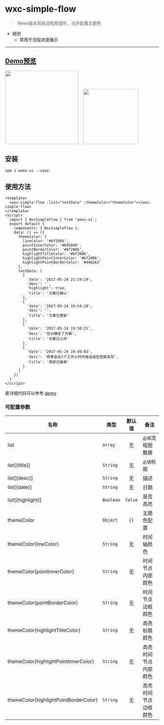 # wxc-simple-flow 

> Weex版本简易流程图组件，允许配置主题色

- 规则
  - 常用于流程进度展示
  
-----

## [Demo预览](https://h5.m.taobao.com/trip/wxc-simple-flow/index.html?_wx_tpl=http%3A%2F%2Fh5.m.taobao.com%2Ftrip%2Fwxc-simple-flow%2Fdemo%2Findex.native-min.js)
 
<img src="https://gw.alipayobjects.com/zos/rmsportal/XYlsptMGnQoGCdgerpYi.gif" width="240">&nbsp;&nbsp;&nbsp;&nbsp;<img src="http://gtms02.alicdn.com/tfs/TB1jejBSpXXXXXsaXXXXXXXXXXX-200-200.png" width="180">

## 安装

```shell
npm i weex-ui --save
```


## 使用方法

```vue
<template>
  <wxc-simple-flow :list="testData" :themeColor="themeColor"></wxc-simple-flow>
</template>
<script>
  import { WxcSimpleFlow } from 'weex-ui';
  export default {
    components: { WxcSimpleFlow },
    data: () => ({
      themeColor: {
        lineColor: '#bf280b',
        pointInnerColor: '#b95048',
        pointBorderColor: '#bf280b',
        highlightTitleColor: '#bf280b',
        highlightPointInnerColor: '#bf280b',
        highlightPointBorderColor: '#d46262'
      },
      testData: [
        {
          'date': '2017-05-24 21:10:29',
          'desc': '',
          'highlight': true,
          'title': '方案已确认'
        },
        {
          'date': '2017-05-24 19:54:28',
          'desc': '',
          'title': '方案已更新'
        },
        {
          'date': '2017-05-24 19:50:21',
          'desc': '您以确定了方案',
          'title': '方案已上传'
        },
        {
          'date': '2017-05-24 19:49:03',
          'desc': '商家会在2个工作小时内电话或旺旺联系您',
          'title': '商家已接单'
        }
      ]
    })
  }
</script>
```

更详细代码可以参考 [demo](https://github.com/alibaba/weex-ui/blob/master/example/simple-flow/index.vue)


### 可配置参数

| 名称 | 类型 | 默认值 | 备注  |
|-----|------|:-----:|--------|
| list | `Array` | 无 | `必填`流程图数据 |
| list[{title}]| `String` | 无 | `必填`标题 |
| list[{desc}]| `String` | 无 | 描述 |
| list[{date}]| `String` | 无 | 日期 |
| list[{highlight}]| `Boolean` | `false` | 是否高亮 |
| themeColor | `Object` | `{}` | 主题色配置 |
| themeColor{lineColor} | `String` | 无 | 时间轴颜色 |
| themeColor{pointInnerColor} | `String` | 无 | 时间节点内部颜色 |
| themeColor{pointBorderColor} | `String` | 无 | 时间节点边框颜色 |
| themeColor{highlightTitleColor} | `String` | 无 | 高亮标题颜色 |
| themeColor{highlightPointInnerColor} | `String` | 无 | 高亮时间节点内部颜色  |
| themeColor{highlightPointBorderColor} | `String` | 无 | 高亮时间节点边框颜色 |
